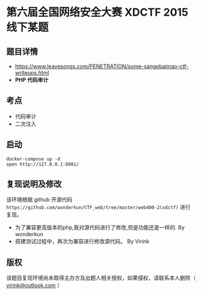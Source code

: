 # 第六届全国网络安全大赛 XDCTF 2015 线下某题

## 题目详情

- https://www.leavesongs.com/PENETRATION/some-sangebaimao-ctf-writeups.html
- **PHP 代码审计**

## 考点

- 代码审计
- 二次注入

## 启动

    docker-compose up -d
    open http://127.0.0.1:8081/

## 复现说明及修改

该环境根据 github 开源代码 `https://github.com/wonderkun/CTF_web/tree/master/web400-2(xdctf)` 进行复现。

- 为了兼容更高版本的php,我对源代码进行了修改,但是功能还是一样的. By wonderkun
- 搭建测试过程中，再次为兼容进行修改源代码。 By Virink

## 版权

该题目复现环境尚未取得主办方及出题人相关授权，如果侵权，请联系本人删除（ virink@outlook.com ）